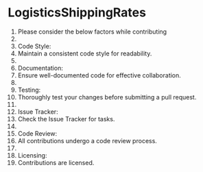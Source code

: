 # LogisticsShippingRates
1.	Please consider the below factors while contributing
2.	
3.	Code Style:
4.	Maintain a consistent code style for readability.
5.	
6.	Documentation:
7.	Ensure well-documented code for effective collaboration.
8.	
9.	Testing:
10.	Thoroughly test your changes before submitting a pull request.
11.	
12.	Issue Tracker:
13.	Check the Issue Tracker for tasks.
14.	
15.	Code Review:
16.	All contributions undergo a code review process.
17.	
18.	Licensing:
19.	Contributions are licensed.
